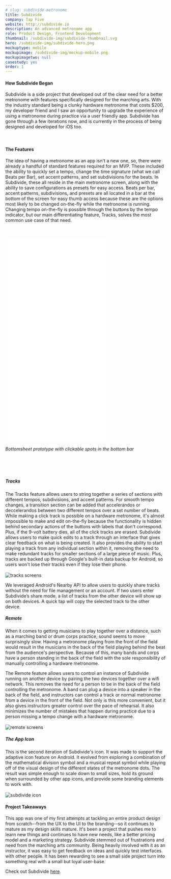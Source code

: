 ```yaml
---
# slug: subdivide-metronome
title: Subdivide
company: Tap Five
website: http://subdivide.io
description: An advanced metronome app
role: Product Design, Frontend Development
thumbnail: /subdivide-img/subdivide-thumbnail.svg
hero: /subdivide-img/subdivide-hero.png
mockuptype: mobile
mockupimage: /subdivide-img/mockup-mobile.png
mockupimagetwo: null
casestudy: yes
order: 1
---
```


#### How Subdivide Began

Subdivide is a side project that developed out of the clear need for a better metronome with features specifically designed for the marching arts. With the industry standard being a clunky hardware metronome that costs \$200, my developer friend and I saw an opportunity to upgrade the experience of using a metronome during practice via a user friendly app. Subdivide has gone through a few iterations now, and is currently in the process of being designed and developed for iOS too.
<br /><br /><br />

#### The Features

The idea of having a metronome as an app isn't a new one, so, there were already a handful of standard features required for an MVP. These included the ability to quickly set a tempo, change the time signature (what we call Beats per Bar), set accent patterns, and set subdivisions for the beats. In Subdivide, these all reside in the main metronome screen, along with the ability to save configurations as presets for easy access. Beats per bar, accent patterns, subdivisions, and presets are all located in a bar at the bottom of the screen for easy thumb access because these are the options most likely to be changed on-the-fly while the metronome is running. Changing tempo on-the-fly is possible through the buttons by the tempo indicator, but our main differentiating feature, Tracks, solves the most common use case of that need.
<br /><br /><br />

<!-- ![](/subdivide-img/metronome.png) -->

<iframe src="/prototypes/subdivide-bottomsheet-prototype/index.html" width="320" height="640" frameborder="0"></iframe>
<br />
<p class="center" style="font-style: oblique;">Bottomsheet prototype with clickable spots in the bottom bar</p>
<br /><br /><br />

##### Tracks

The Tracks feature allows users to string together a series of sections with different tempos, subdivisions, and accent patterns. For smooth tempo changes, a transition section can be added that accelerandos or deccelerandos between two different tempos over a set number of beats. While making a click track is possible on a hardware metronome, it's almost impossible to make and edit on-the-fly because the functionality is hidden behind secondary actions of the buttons with labels that don't correspond. Plus, if the 9-volt battery dies, all of the click tracks are erased. Subdivide allows users to make quick edits to a track through an interface that gives clear feedback on what is being created. It also provides the ability to start playing a track from any individual section within it, removing the need to make redundant tracks for smaller sections of a large piece of music. Plus, tracks are backed up through Google's built-in data backup for Android, so users won't lose their tracks even if they lose their phone.
<br /><br />
![tracks screens](/subdivide-img/tracks.png)
<br />

We leveraged Android's Nearby API to allow users to quickly share tracks without the need for file management or an account. If two users enter Subdivide’s share mode, a list of tracks from the other device will show up on both devices. A quick tap will copy the selected track to the other device.

##### Remote

When it comes to getting musicians to play together over a distance, such as a marching band or drum corps practice, sound seems to move surprisingly slow. Having a metronome playing from the front of the field would result in the musicians in the back of the field playing behind the beat from the audience's perspective. Because of this, many bands and corps have a person standing in the back of the field with the sole responsibility of manually controlling a hardware metronome.

The Remote feature allows users to control an instance of Subdivide running on another device by pairing the two devices together over a wifi network. This removes the need for a person to be in the back of the field controlling the metronome. A band can plug a device into a speaker in the back of the field, and instructors can control a track or normal metronome from a device in the front of the field. Not only is this more convenient, but it also gives instructors greater control over the pace of rehearsal. It also minimizes the number of mistakes that happen during practice due to a person missing a tempo change with a hardware metronome.
<br /><br />
![remote screens](/subdivide-img/remote.png)
<br />

##### The App Icon

This is the second iteration of Subdivide's icon. It was made to support the adaptive icon feature on Android. It evolved from exploring a combination of the mathematical division symbol and a musical repeat symbol while playing off of the visual design of the different states of the metronome dots. The result was simple enough to scale down to small sizes, hold its ground when surrounded by other app icons, and provide some branding elements to work with.
<br /><br />
![subdivide icon](/subdivide-img/icon.png)
<br />

#### Project Takeaways

This app was one of my first attempts at tackling an entire product design from scratch--from the UX to the UI to the branding--so it continues to mature as my design skills mature. It's been a project that pushes me to learn new things and continues to have new needs, like a better pricing model and a marketing strategy. Subdivide stemmed out of frustrations and need from the marching arts community. Being heavily involved with it as an instructor, it was easy to get feedback on ideas and quickly test interfaces with other people. It has been rewarding to see a small side project turn into something real with a small but loyal user-base.

Check out Subdivide [here](https://subdivide.io).
